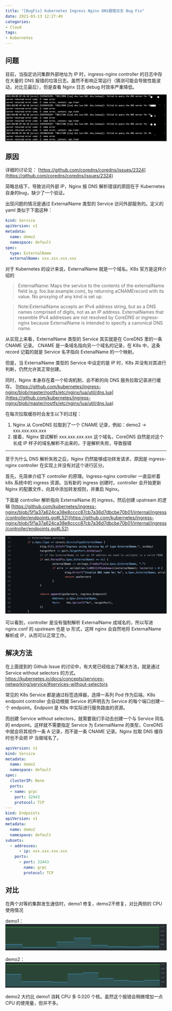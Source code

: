 ```yaml
---
title: "[BugFix] Kubernetes Ingress Nginx DNS报错日志 Bug Fix"
date: 2021-03-13 12:27:49
categories:
- Cloud
tags:
- Kubernetes
---
```

## 问题
目前，当指定访问集群外部地址为 IP 时，ingress-nginx controller 的日志中存在大量的 DNS 报错的垃圾日志。虽然不影响正常运行（猜测可能会导致性能波动，对比见最后），但是查看 Nginx 日志 debug 时效率严重降低。

<!-- more -->

![](/asset/ingress-nginx-bug-fix/error.png)

## 原因
详细的讨论见：
[https://github.com/coredns/coredns/issues/2324](https://github.com/coredns/coredns/issues/2324)

简略总结下，导致访问外部 IP，Nginx 报 DNS 解析错误的原因在于 Kubernetes 自身的bug，缺少了一个验证。

出现问题的情况是通过 ExternalName 类型的 Service 访问外部服务的。定义的 yaml 类似于下面这种：
```yaml
kind: Service
apiVersion: v1
metadata:
  name: demo2
  namespace: default
spec:
  type: ExternalName
  externalName: xxx.xxx.xxx.xxx
```
对于 Kubernetes 的设计来说，ExternalName 就是一个域名。K8s 官方是这样介绍的 

> ExternalName: Maps the service to the contents of the externalName field (e.g. foo.bar.example.com), by returning aCNAMErecord with its value. No proxying of any kind is set up.

> Note:ExternalName accepts an IPv4 address string, but as a DNS names comprised of digits, not as an IP address. ExternalNames that resemble IPv4 addresses are not resolved by CoreDNS or ingress-nginx because ExternalName is intended to specify a canonical DNS name.

从实现上来看，ExternalName 类型的 Service 其实就是在 CoreDNS 里的一条 CNAME 记录。 CNAME 是一条域名指向另一个域名的记录，在 K8s 中，这条 record 记载的就是 Service 名字指向 ExtenalName 的一个映射。

但是，当 ExternalName 类型的 Service 中设定的是 IP 时，K8s 并没有对其进行判断，仍然允许其正常创建。

同时，Nginx 本身存在着一个轮询机制，会不断的向 DNS 服务拉取记录进行缓存。
[https://github.com/kubernetes/ingress-nginx/blob/master/rootfs/etc/nginx/lua/util/dns.lua](https://github.com/kubernetes/ingress-nginx/blob/master/rootfs/etc/nginx/lua/util/dns.lua)

在每次拉取缓存时会发生以下的过程：
1. Nginx 从 CoreDNS 拉取到了一个 CNAME 记录，例如：demo2 -> xxx.xxx.xxx.xxx
2. 接着，Nginx 尝试解析 xxx.xxx.xxx.xxx 这个域名，CoreDNS 自然是对这个长成 IP 样子的域名解析不出来的，于是解析失败，导致报错

------

至于为什么 DNS 解析失败之后，Nginx 仍然能够成功转发请求，原因是 ingress-nginx controller 在实现上并没有对这个进行区分。

首先，先简单介绍下 controller 的原理。Ingress-nginx controller 一直监听着 k8s 系统中的 ingress 资源。当有新的 ingress 创建时，controller 会开始更新 Nginx 的配置文件，向其中添加转发规则，并重启 Nginx。

下面是 controller 解析指向 ExternalName 的 ingress，然后创建 upstream 的逻辑
[https://github.com/kubernetes/ingress-nginx/blob/5f1a37a624ca38e8cccc87cb7a36d7dbcbe70b01/internal/ingress/controller/endpoints.go#L52](https://github.com/kubernetes/ingress-nginx/blob/5f1a37a624ca38e8cccc87cb7a36d7dbcbe70b01/internal/ingress/controller/endpoints.go#L52)

![](/asset/ingress-nginx-bug-fix/nginx-code.png)

可以看到，controller 是没有强制解析 ExternalName 成域名的，所以写进 nginx.conf 的 upstream 也是 ip 形式，这样 nginx 会自然地将 ExternalName 解析成 IP，从而可以正常工作。

## 解决方法
在上面提到的 Github Issue 的讨论中，有大佬已经给出了解决方法，就是通过 Service without selectors 的方式。
https://kubernetes.io/docs/concepts/services-networking/service/#services-without-selectors

常见的 K8s Service 都是通过标签选择器，选择一系列 Pod 作为后端，K8s endpoint controller 会自动根据 Service 的声明去为 Service 的每个端口创建一个 endpoint。Endpoint 是 K8s 中实际进行服务路由的资源。

而创建 Service without selectors，就需要我们手动去创建一个与 Service 同名的 endpoint。这样就不需要指定 Service 为 ExternalName 的类型，CoreDNS 中就会将其视作一条 A 记录，而不是一条 CNAME 记录。Nginx 拉取 DNS 缓存时也不会把 IP 当做域名了。
```yaml
apiVersion: v1
kind: Service
metadata:
  name: demo2
  namespace: default
spec:
  clusterIP: None
  ports:
  - name: grpc
    port: 32443
    protocol: TCP
---
kind: Endpoints
apiVersion: v1
metadata:
  name: demo2
  namespace: default
subsets:
  - addresses:
      - ip: xxx.xxx.xxx.xxx
    ports:
      - port: 32443
        name: grpc
        protocol: TCP
```

## 对比
在两个对等的集群发生通信时，demo1 修复，demo2不修复，对比两侧的 CPU 使用情况

demo1：
![](/asset/ingress-nginx-bug-fix/demo1.png)

demo2：
![](/asset/ingress-nginx-bug-fix/demo2.png)

demo2 大约比 demo1 消耗 CPU 多 0.020 个核。虽然这个报错会稍微增加一点 CPU 的使用量，但并不多。
